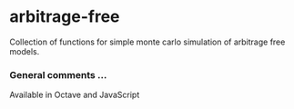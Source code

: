 # arbitrage-free

Collection of functions for simple monte carlo simulation of arbitrage free models.

### General comments ...

Available in Octave and JavaScript


